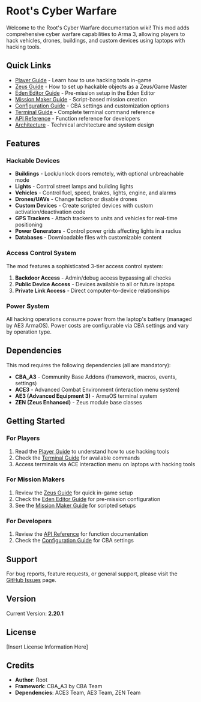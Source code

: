 # Root's Cyber Warfare

Welcome to the Root's Cyber Warfare documentation wiki! This mod adds comprehensive cyber warfare capabilities to Arma 3, allowing players to hack vehicles, drones, buildings, and custom devices using laptops with hacking tools.

## Quick Links

- [Player Guide](Player-Guide.md) - Learn how to use hacking tools in-game
- [Zeus Guide](Zeus-Guide.md) - How to set up hackable objects as a Zeus/Game Master
- [Eden Editor Guide](Eden-Editor-Guide.md) - Pre-mission setup in the Eden Editor
- [Mission Maker Guide](Mission-Maker-Guide.md) - Script-based mission creation
- [Configuration Guide](Configuration.md) - CBA settings and customization options
- [Terminal Guide](Terminal-Commands.md) - Complete terminal command reference
- [API Reference](API-Reference.md) - Function reference for developers
- [Architecture](Architecture.md) - Technical architecture and system design

## Features

### Hackable Devices

- **Buildings** - Lock/unlock doors remotely, with optional unbreachable mode
- **Lights** - Control street lamps and building lights
- **Vehicles** - Control fuel, speed, brakes, lights, engine, and alarms
- **Drones/UAVs** - Change faction or disable drones
- **Custom Devices** - Create scripted devices with custom activation/deactivation code
- **GPS Trackers** - Attach trackers to units and vehicles for real-time positioning
- **Power Generators** - Control power grids affecting lights in a radius
- **Databases** - Downloadable files with customizable content

### Access Control System

The mod features a sophisticated 3-tier access control system:

1. **Backdoor Access** - Admin/debug access bypassing all checks
2. **Public Device Access** - Devices available to all or future laptops
3. **Private Link Access** - Direct computer-to-device relationships

### Power System

All hacking operations consume power from the laptop's battery (managed by AE3 ArmaOS). Power costs are configurable via CBA settings and vary by operation type.

## Dependencies

This mod requires the following dependencies (all are mandatory):

- **CBA_A3** - Community Base Addons (framework, macros, events, settings)
- **ACE3** - Advanced Combat Environment (interaction menu system)
- **AE3 (Advanced Equipment 3)** - ArmaOS terminal system
- **ZEN (Zeus Enhanced)** - Zeus module base classes

## Getting Started

### For Players

1. Read the [Player Guide](Player-Guide.md) to understand how to use hacking tools
2. Check the [Terminal Guide](Terminal-Commands.md) for available commands
3. Access terminals via ACE interaction menu on laptops with hacking tools

### For Mission Makers

1. Review the [Zeus Guide](Zeus-Guide.md) for quick in-game setup
2. Check the [Eden Editor Guide](Eden-Editor-Guide.md) for pre-mission configuration
3. See the [Mission Maker Guide](Mission-Maker-Guide.md) for scripted setups

### For Developers

1. Review the [API Reference](API-Reference.md) for function documentation
2. Check the [Configuration Guide](Configuration.md) for CBA settings

## Support

For bug reports, feature requests, or general support, please visit the [GitHub Issues](https://github.com/ROOT/Root_Cyberwarfare/issues) page.

## Version

Current Version: **2.20.1**

## License

[Insert License Information Here]

## Credits

- **Author**: Root
- **Framework**: CBA_A3 by CBA Team
- **Dependencies**: ACE3 Team, AE3 Team, ZEN Team
